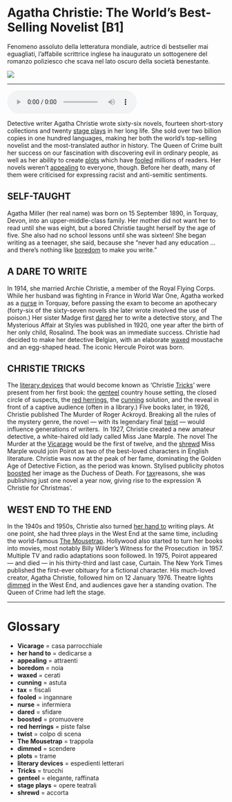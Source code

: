 # Agatha Christie: The World’s Best-Selling Novelist   [B1]

Fenomeno assoluto della letteratura mondiale, autrice di bestseller mai eguagliati, l’affabile scrittrice inglese ha inaugurato un sottogenere del romanzo poliziesco che scava nel lato oscuro della società benestante.

![](Agatha%20Christie%20The%20World%E2%80%99s%20Best-Selling%20Novelist.webp)

--------------

<div>
<audio controls autoplay>
    <source src="https:/raw.githubusercontent.com/dartie/speakup/main/2024-12/Agatha%20Christie%20The%20World%E2%80%99s%20Best-Selling%20Novelist.mp3" type="audio/mpeg">
</audio>
</div>


Detective writer Agatha Christie wrote sixty-six novels, fourteen short-story collections and twenty [stage plays](## "opere teatrali") in her long life. She sold over two billion copies in one hundred languages, making her both the world’s top-selling novelist and the most-translated author in history. The Queen of Crime built her success on our fascination with discovering evil in ordinary people, as well as her ability to create [plots](## "trame") which have [fooled](## "ingannare") millions of readers. Her novels weren’t [appealing](## "attraenti") to everyone, though. Before her death, many of them were criticised for expressing racist and anti-semitic sentiments.

## SELF-TAUGHT 
Agatha Miller (her real name) was born on 15 September 1890, in Torquay, Devon, into an upper-middle-class family. Her mother did not want her to read until she was eight, but a bored Christie taught herself by the age of five. She also had no school lessons until she was sixteen! She began writing as a teenager, she said, because she “never had any education … and there’s nothing like [boredom](## "noia") to make you write.” 

## A DARE TO WRITE
In 1914, she married Archie Christie, a member of the Royal Flying Corps. While her husband was fighting in France in World War One, Agatha worked as a [nurse](## "infermiera") in Torquay, before passing the exam to become an apothecary (forty-six of the sixty-seven novels she later wrote involved the use of poison.) Her sister Madge first [dared](## "sfidare") her to write a detective story, and The Mysterious Affair at Styles was published in 1920, one year after the birth of her only child, Rosalind. The book was an immediate success. Christie had decided to make her detective Belgian, with an elaborate [waxed](## "cerati") moustache and an egg-shaped head. The iconic Hercule Poirot was born.

## CHRISTIE TRICKS
The [literary devices](## "espedienti letterari") that would become known as ‘Christie [Tricks](## "trucchi")’ were present from her first book: the [genteel](## "elegante, raffinata") country house setting, the closed circle of suspects, the [red herrings](## "piste false"), the [cunning](## "astuta") solution, and the reveal in front of a captive audience (often in a library.) Five books later, in 1926, Christie published The Murder of Roger Ackroyd. Breaking all the rules of the mystery genre, the novel — with its legendary final [twist](## "colpo di scena") — would influence generations of writers. 
In 1927, Christie created a new amateur detective, a white-haired old lady called Miss Jane Marple. The novel The Murder at the [Vicarage](## "casa parrocchiale") would be the first of twelve, and the [shrewd](## "accorta") Miss Marple would join Poirot as two of the best-loved characters in English literature. Christie was now at the peak of her fame, dominating the Golden Age of Detective Fiction, as the period was known. Stylised publicity photos [boosted](## "promuovere") her image as the Duchess of Death. For [tax](## "fiscali")reasons, she was publishing just one novel a year now, giving rise to the expression ‘A Christie for Christmas’.

## WEST END TO THE END
In the 1940s and 1950s, Christie also turned [her hand to](## "dedicarse a") writing plays. At one point, she had three plays in the West End at the same time, including the world-famous [The Mousetrap](## "trappola"). Hollywood also started to turn her books into movies, most notably Billy Wilder’s Witness for the Prosecution  in 1957. Multiple TV and radio adaptations soon followed. In 1975, Poirot appeared — and died — in his thirty-third and last case, Curtain. The New York Times published the first-ever obituary for a fictional character. His much-loved creator, Agatha Christie, followed him on 12 January 1976. Theatre lights [dimmed](## "scendere") in the West End, and audiences gave her a standing ovation. The Queen of Crime had left the stage.  

--------------

<div style = "display:block; clear:both; page-break-after:always;"></div>

# Glossary
* **Vicarage** = casa parrocchiale
* **her hand to** = dedicarse a
* **appealing** = attraenti
* **boredom** = noia
* **waxed** = cerati
* **cunning** = astuta
* **tax** = fiscali
* **fooled** = ingannare
* **nurse** = infermiera
* **dared** = sfidare
* **boosted** = promuovere
* **red herrings** = piste false
* **twist** = colpo di scena
* **The Mousetrap** = trappola
* **dimmed** = scendere
* **plots** = trame
* **literary devices** = espedienti letterari
* **Tricks** = trucchi
* **genteel** = elegante, raffinata
* **stage plays** = opere teatrali
* **shrewd** = accorta
